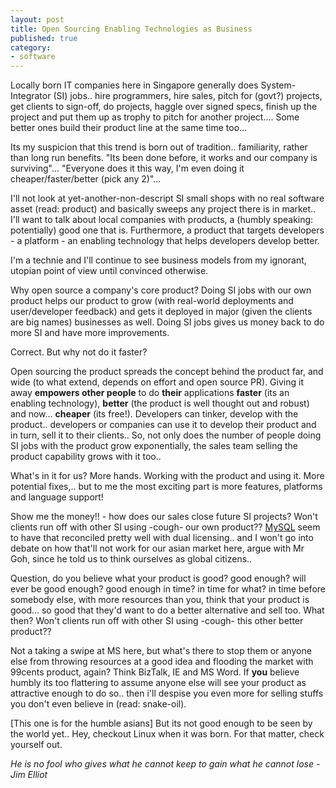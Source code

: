 ```yaml
---
layout: post
title: Open Sourcing Enabling Technologies as Business
published: true
category:
- software
---
```

Locally born IT companies here in Singapore generally does System-Integrator (SI) jobs.. hire programmers, hire sales, pitch for (govt?) projects, get clients to sign-off, do projects, haggle over signed specs, finish up the project and put them up as trophy to pitch for another project.... Some better ones build their product line at the same time too...

Its my suspicion that this trend is born out of tradition.. familiarity, rather than long run benefits. "Its been done before, it works and our company is surviving"... "Everyone does it this way, I'm even doing it cheaper/faster/better (pick any 2)"...

I'll not look at yet-another-non-descript SI small shops with no real software asset (read: product) and basically sweeps any project there is in market.. I'll want to talk about local companies with products, a (humbly speaking: potentially) good one that is. Furthermore, a product that targets developers - a platform - an enabling technology that helps developers develop better.

I'm a technie and I'll continue to see business models from my ignorant, utopian point of view until convinced otherwise.

Why open source a company's core product? Doing SI jobs with our own product helps our product to grow (with real-world deployments and user/developer feedback) and gets it deployed in major (given the clients are big names) businesses as well. Doing SI jobs gives us money back to do more SI and have more improvements.

Correct. But why not do it faster?

Open sourcing the product spreads the concept behind the product far, and wide (to what extend, depends on effort and open source PR). Giving it away **empowers other people** to do **their** applications **faster** (its an enabling technology), **better** (the product is well thought out and robust) and now... **cheaper** (its free!). Developers can tinker, develop with the product.. developers or companies can use it to develop their product and in turn, sell it to their clients.. So, not only does the number of people doing SI jobs with the product grow exponentially, the sales team selling the product capability grows with it too..

What's in it for us? More hands. Working with the product and using it. More potential fixes,.. but to me the most exciting part is more features, platforms and language support!

Show me the money!! - how does our sales close future SI projects? Won't clients run off with other SI using -cough- our own product?? [MySQL](http://www.oreillynet.com/pub/wlg/4715) seem to have that reconciled pretty well with dual licensing.. and I won't go into debate on how that'll not work for our asian market here, argue with Mr Goh, since he told us to think ourselves as global citizens..

Question, do you believe what your product is good? good enough? will ever be good enough? good enough in time? in time for what? in time before somebody else, with more resources than you, think that your product is good... so good that they'd want to do a better alternative and sell too. What then? Won't clients run off with other SI using -cough- this other better product??

Not a taking a swipe at MS here, but what's there to stop them or anyone else from throwing resources at a good idea and flooding the market with 99cents product, again? Think BizTalk, IE and MS Word. If **you** believe humbly its too flattering to assume anyone else will see your product as attractive enough to do so.. then i'll despise you even more for selling stuffs you don't even believe in (read: snake-oil).

[This one is for the humble asians] But its not good enough to be seen by the world yet.. Hey, checkout Linux when it was born. For that matter, check yourself out.

_He is no fool who gives what he cannot keep to gain what he cannot lose - Jim Elliot_

